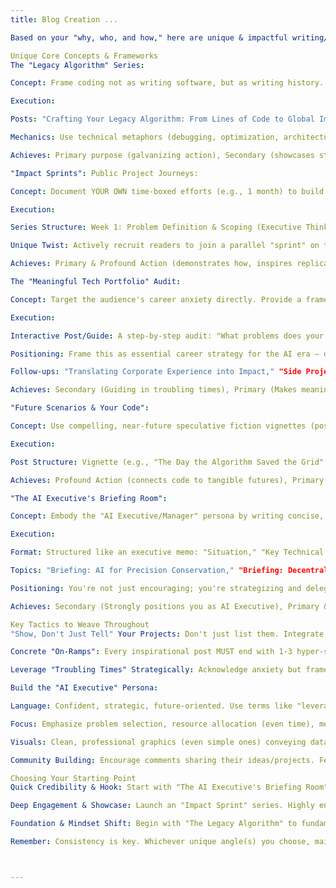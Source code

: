 ```yaml
---
title: Blog Creation ...

Based on your "why, who, and how," here are unique & impactful writing/blogging approaches to achieve your goals, balancing inspiration with strategic positioning:

Unique Core Concepts & Frameworks
The "Legacy Algorithm" Series:

Concept: Frame coding not as writing software, but as writing history. Each project is an "algorithm" impacting humanity's trajectory. Position AI/tech as the most powerful lever for change right now.

Execution:

Posts: "Crafting Your Legacy Algorithm: From Lines of Code to Global Impact," "Debugging Apathy: Why Your Skills Are the Antidote," "Optimizing for Humanity: Metrics That Matter More Than LOC."

Mechanics: Use technical metaphors (debugging, optimization, architecture) applied to societal problems. Contrast "legacy algorithms" (meaningful projects) with "technical debt" (inaction).

Achieves: Primary purpose (galvanizing action), Secondary (showcases strategic thinking/executive mindset), Profound Action (frames coding as historic duty).

"Impact Sprints": Public Project Journeys:

Concept: Document YOUR OWN time-boxed efforts (e.g., 1 month) to build a small-but-meaningful project tackling a specific, tangible problem using tech. Show the process, not just the result.

Execution:

Series Structure: Week 1: Problem Definition & Scoping (Executive Thinking). Week 2: Tech Stack & Architecture Choices (Showcasing Skill/Decision Making). Week 3: Building & Roadblocks (Authenticity). Week 4: Launch, Learnings & Measuring Impact (Outcome Focus).

Unique Twist: Actively recruit readers to join a parallel "sprint" on their own small project. Create a shared hashtag (#ImpactSprint), offer basic async mentorship via comments/updates.

Achieves: Primary & Profound Action (demonstrates how, inspires replication), Secondary (showcases skills/projects in action), Superficial Action (serialized content drives return visits).

The "Meaningful Tech Portfolio" Audit:

Concept: Target the audience's career anxiety directly. Provide a framework for auditing their current skills and projects through the lens of "meaning potential" and strategic value.

Execution:

Interactive Post/Guide: A step-by-step audit: "What problems does your current work actually solve? Who benefits? What skills are you under-leveraging for impact? What 'meaningful adjacent' projects could you start with your existing skillset?"

Positioning: Frame this as essential career strategy for the AI era – developing an "impact portfolio" makes them more valuable, not less.

Follow-ups: "Translating Corporate Experience into Impact," "Side Projects That Signal Strategic Thinking to Future Employers (or Funders)."

Achieves: Secondary (Guiding in troubling times), Primary (Makes meaningful change feel accessible), Positions you as a strategic career advisor (AI Exec vibe).

"Future Scenarios & Your Code":

Concept: Use compelling, near-future speculative fiction vignettes (positive and negative) driven by technology choices made today. Then directly link them to actionable coding opportunities.

Execution:

Post Structure: Vignette (e.g., "The Day the Algorithm Saved the Grid" / "The Filter Bubble Fracture"). Analysis: "What tech built this future?" Call to Arms: "Here are 3 projects you can contribute to right now to make Scenario X more likely." Skills Highlight: "These projects need [Your Skill/Project Domain] expertise."

Achieves: Profound Action (connects code to tangible futures), Primary (drives action on specific opportunities), Secondary (showcases foresight - key executive trait).

"The AI Executive's Briefing Room":

Concept: Embody the "AI Executive/Manager" persona by writing concise, strategic briefs on critical global challenges, focusing specifically on the leverage points where technical skills (coding, data, AI) can make a decisive difference.

Execution:

Format: Structured like an executive memo: "Situation," "Key Technical Leverage Points," "Current Gaps/Skill Needs," "Actionable Opportunities for Engineers/Developers," "Risks of Inaction."

Topics: "Briefing: AI for Precision Conservation," "Briefing: Decentralizing Critical Infrastructure Resilience," "Briefing: Algorithmic Bias Mitigation in Hiring Tech."

Positioning: You're not just encouraging; you're strategizing and delegating the technical execution to your audience.

Achieves: Secondary (Strongly positions you as AI Executive), Primary & Profound Action (provides clear, strategic pathways), Superficial (unique, authoritative format).

Key Tactics to Weave Throughout
"Show, Don't Just Tell" Your Projects: Don't just list them. Integrate them as case studies within these frameworks. How did project X demonstrate skill Y? What strategic decision did you make during project Z that others can learn from? Link prominently to them.

Concrete "On-Ramps": Every inspirational post MUST end with 1-3 hyper-specific, actionable steps: "Contribute to Project ABC," "Join Community XYZ," "Run this experiment locally," "Read this foundational paper."

Leverage "Troubling Times" Strategically: Acknowledge anxiety but frame it as fuel and urgency, not paralysis. Emphasize agency: "This is precisely why your skills are critical now."

Build the "AI Executive" Persona:

Language: Confident, strategic, future-oriented. Use terms like "leverage," "impact," "scalability," "systemic change," "ROI (Return on Impact)."

Focus: Emphasize problem selection, resource allocation (even time), measuring outcomes, and the strategic value of technical skills within larger solutions.

Visuals: Clean, professional graphics (even simple ones) conveying data or frameworks.

Community Building: Encourage comments sharing their ideas/projects. Feature reader stories ("Impact Spotlight"). This builds loyalty and reinforces the message.

Choosing Your Starting Point
Quick Credibility & Hook: Start with "The AI Executive's Briefing Room" on a hot topic. Immediately establishes your positioning and provides concrete value.

Deep Engagement & Showcase: Launch an "Impact Sprint" series. Highly engaging, shows your process, and directly involves readers.

Foundation & Mindset Shift: Begin with "The Legacy Algorithm" to fundamentally reframe how your audience views their work before diving into specifics.

Remember: Consistency is key. Whichever unique angle(s) you choose, maintain the strategic, action-oriented, and "executive" tone throughout. Connect every post back to the core purpose: empowering coders to use their unique skills to build a better world, starting today. Good luck!



---
```

